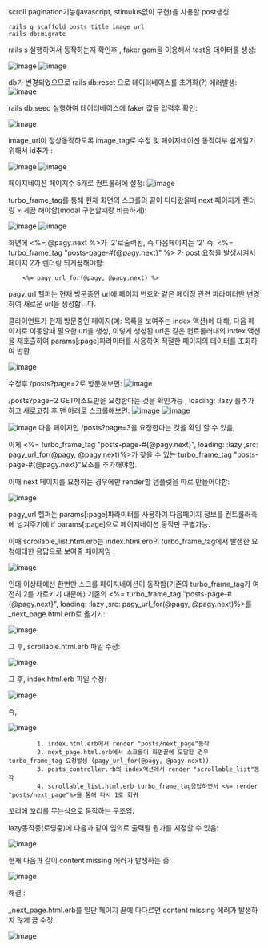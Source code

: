 scroll pagination기능(javascript, stimulus없이 구현)을 사용할 post생성:

    rails g scaffold posts title image_url
    rails db:migrate
  
rails s 실행하여서 동작하는지 확인후 , faker gem을 이용해서 test용 데이터를 생성:


![image](https://github.com/twingay96/pagy_project/assets/64403357/75fedc8a-a8f1-4918-a1c2-fd82bcb01a7d)
![image](https://github.com/twingay96/pagy_project/assets/64403357/2591abb6-7852-4514-891e-4ee27260cff9)

db가 변경되었으므로 rails db:reset 으로 데이터베이스를 초기화(?) 에러발생:
![image](https://github.com/twingay96/pagy_project/assets/64403357/8c7dfaf3-a9c6-4ca6-b022-751fbd897572)

rails db:seed 실행하여 데이터베이스에 faker 값들 입력후 확인:

![image](https://github.com/twingay96/pagy_project/assets/64403357/56b3ac22-03dc-47e2-b684-b3659425be8c)

image_url이 정상동작하도록 image_tag로 수정 및 페이지네이션 동작여부 쉽게알기위해서 id추가 :

![image](https://github.com/twingay96/pagy_project/assets/64403357/62a5dc7d-643b-4403-a355-28ef79795d2e)
![image](https://github.com/twingay96/pagy_project/assets/64403357/ffad3fbd-6fb6-4c6a-a93e-60632b6e7a7c)

페이지네이션 페이지수 5개로 컨트롤러에 설정:
![image](https://github.com/twingay96/pagy_project/assets/64403357/eefb3655-3cfb-4a4d-aa5a-3c368846b4ef)

turbo_frame_tag를 통해 현재 화면의 스크롤의 끝이 다다랐을때 next 페이지가 렌더링 되게끔 해야함(modal 구현할때랑 비슷하게):

![image](https://github.com/twingay96/pagy_project/assets/64403357/f456a871-4a13-4ba6-b931-01a51f2c5bad)
![image](https://github.com/twingay96/pagy_project/assets/64403357/f8f9f381-aaa0-405e-87d6-e08f6fc6b184)

화면에 <%= @pagy.next %>가 '2'로출력됨, 즉 다음페이지는 '2' 즉, <%= turbo_frame_tag "posts-page-#{@pagy.next}" %>
가 post 요청을 발생시켜서 페이지 2가 렌더링 되게끔해야함:

        <%= pagy_url_for(@pagy, @pagy.next) %>

pagy_url 헬퍼는 현재 방문중인 url에 페이지 번호와 같은 페이징 관련 파라미터만 변경하여 새로운 url을 생성합니다.

클라이언트가 현재 방문중인 페이지(예: 목록을 보여주는 index 액션)에 대해, 다음 페이지로 이동할때 필요한 url을 생성,
이렇게 생성된 url은 같은 컨트롤러내의 index 액션을 재호출하여 params[:page]파라미터를 사용하여 적절한 페이지의 데이터를 조회하여 반환.

![image](https://github.com/twingay96/pagy_project/assets/64403357/3288519b-8ad4-4465-863d-9af899187b4f)

수정후 /posts?page=2로 방문해보면:
![image](https://github.com/twingay96/pagy_project/assets/64403357/83d29182-af48-4c0a-8b8b-9f929e4671c8)

/posts?page=2 GET메소드만을 요청한다는 것을 확인가능 , loading: :lazy 를추가하고 새로고침 후 맨 아래로 스크롤해보면:
![image](https://github.com/twingay96/pagy_project/assets/64403357/6a7e92f7-3de8-4b0e-9af5-1ef0762603f4)
![image](https://github.com/twingay96/pagy_project/assets/64403357/99930319-5a3c-422a-acfb-3428c80496da)

![image](https://github.com/twingay96/pagy_project/assets/64403357/bb08455f-2453-4ca2-82ed-72f6c058e568)
다음 페이지인 /posts?page=3을 요청한다는 것을 확인 할 수 있음,

이제 <%= turbo_frame_tag "posts-page-#{@pagy.next}", loading: :lazy ,src: pagy_url_for(@pagy, @pagy.next)%>가 
찾을 수 있는 turbo_frame_tag "posts-page-#{@pagy.next}"요소를 추가해야함. 

이때 next 페이지를 요청하는 경우에만 render할 템플릿을 따로 만들어야함:

![image](https://github.com/twingay96/pagy_project/assets/64403357/c5600609-466f-413c-bdfd-c9c8fdf43b63)

pagy_url 헬퍼는 params[:page]파라미터를 사용하여 다음페이지 정보를 컨트롤러측에 넘겨주기에 if params[:page]으로 페이지네이션 동작만 구별가능.

이때 scrollable_list.html.erb는 index.html.erb의 turbo_frame_tag에서 발생한 요청에대한 응답으로 보여줄 페이지임 :

![image](https://github.com/twingay96/pagy_project/assets/64403357/ea2e7131-3c98-4a64-8139-e0c585294382)

인데 이상태에선 한번만 스크롤 페이지네이션이 동작함(기존의 turbo_frame_tag가 여전히 2를 가르키기 때문에)
기존의 <%= turbo_frame_tag "posts-page-#{@pagy.next}", loading: :lazy ,src: pagy_url_for(@pagy, @pagy.next)%>를 _next_page.html.erb로 옮기기:

![image](https://github.com/twingay96/pagy_project/assets/64403357/046072f4-f49c-4a4e-9ca7-990366b884a2)

그 후, scrollable.html.erb 파일 수정:

![image](https://github.com/twingay96/pagy_project/assets/64403357/b3851247-dfc6-4987-8ae7-22172b899512)

그 후, index.html.erb 파일 수정:

![image](https://github.com/twingay96/pagy_project/assets/64403357/6dac3ae1-2809-45fa-904c-a9b0e29e1fe7)

즉, 

![image](https://github.com/twingay96/pagy_project/assets/64403357/a6ded660-a9a4-498f-9e5f-fdb800594274)


            1. index.html.erb에서 render "posts/next_page"동작  
            2. next_page.html.erb에서 스크롤이 화면끝에 도달할 경우 turbo_frame_tag 요청발생 (pagy_url_for(@pagy, @pagy.next)) 
            3. posts_controller.rb의 index액션에서 render "scrollable_list"동작  
            4. scrollable_list.html.erb turbo_frame_tag응답하면서 <%= render "posts/next_page"%>을 통해 다시 1로 회귀

꼬리에 꼬리를 무는식으로 동작하는 구조임.

lazy동작중(로딩중)에 다음과 같이 임의로 출력될 뭔가를 지정할 수 있음:

![image](https://github.com/twingay96/pagy_project/assets/64403357/7d9d215a-ac42-44f1-b322-daf62970b47d)

현재 다음과 같이 content missing 에러가 발생하는 중:

![image](https://github.com/twingay96/pagy_project/assets/64403357/66abfc61-f5d1-4bbf-af4f-b7e71b6fb180)

해결 :

_next_page.html.erb를 일단 페이지 끝에 다다르면 content missing 에러가 발생하지 않게 끔 수정:

![image](https://github.com/twingay96/pagy_project/assets/64403357/16097d43-3327-49c5-ae1b-c22c8f0c15eb)

























